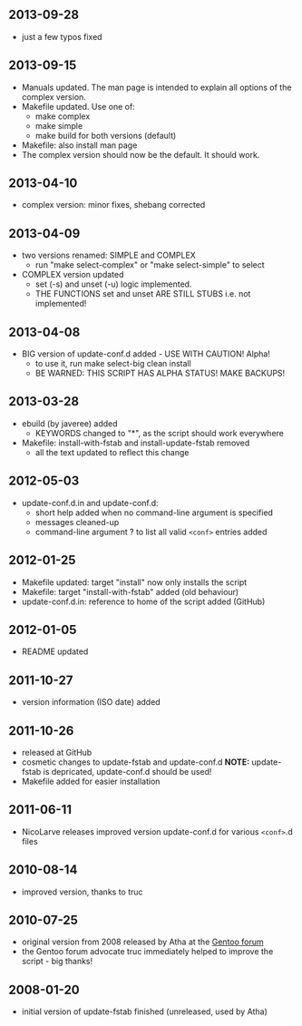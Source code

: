 ## 2013-09-28
* just a few typos fixed

## 2013-09-15
* Manuals updated. The man page is intended to explain all options
  of the complex version.
* Makefile updated.  Use one of:
  * make complex
  * make simple
  * make build for both versions (default)
* Makefile: also install man page
* The complex version should now be the default. It should work.

## 2013-04-10
* complex version: minor fixes, shebang corrected

## 2013-04-09
* two versions renamed: SIMPLE and COMPLEX
  * run "make select-complex" or "make select-simple" to select
* COMPLEX version updated
  * set (-s) and unset (-u) logic implemented.
  * THE FUNCTIONS set and unset ARE STILL STUBS i.e. not implemented!

## 2013-04-08
* BIG version of update-conf.d added - USE WITH CAUTION! Alpha!
  * to use it, run make select-big clean install
  * BE WARNED: THIS SCRIPT HAS ALPHA STATUS! MAKE BACKUPS!

## 2013-03-28
* ebuild (by javeree) added
  * KEYWORDS changed to "*", as the script should work everywhere
* Makefile: install-with-fstab and install-update-fstab removed
  * all the text updated to reflect this change

## 2012-05-03
* update-conf.d.in and update-conf.d:
  * short help added when no command-line argument is specified
  * messages cleaned-up
  * command-line argument ? to list all valid `<conf>` entries added

## 2012-01-25
* Makefile updated: target "install" now only installs the script
* Makefile: target "install-with-fstab" added (old behaviour)
* update-conf.d.in: reference to home of the script added (GitHub)

## 2012-01-05
* README updated

## 2011-10-27
* version information (ISO date) added

## 2011-10-26
* released at GitHub
* cosmetic changes to update-fstab and update-conf.d 
  **NOTE:** update-fstab is depricated, update-conf.d should be used!
* Makefile added for easier installation

## 2011-06-11
* NicoLarve releases improved version update-conf.d for various `<conf>`.d files

## 2010-08-14
* improved version, thanks to truc

## 2010-07-25
* original version from 2008 released by Atha at the
  [Gentoo forum](http://forums.gentoo.org/viewtopic.php?p=6364143)
* the Gentoo forum advocate truc immediately helped to improve the script - big
  thanks!

## 2008-01-20
* initial version of update-fstab finished (unreleased, used by Atha)
